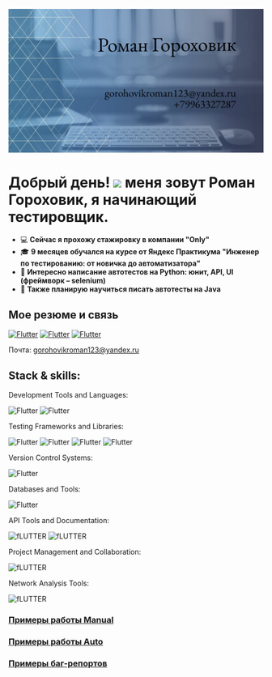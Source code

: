 ![Header](https://github.com/Romanneq/Romanneq/blob/main/assets/%D1%84%D0%BE%D0%BD%20github%20%D0%B8%D0%B7%D0%BC%D0%B5%D0%BD%D0%B5%D0%BD%D0%BD%D1%8B%D0%B9%20%D1%80%D0%B0%D0%B7%D0%BC%D0%B5%D1%80.png)
<h1> Добрый день! <img src="https://media.giphy.com/media/hvRJCLFzcasrR4ia7z/giphy.gif" width="30px"/> меня зовут Роман Гороховик, я начинающий тестировщик.</h1>

- 💻 **Сейчас я прохожу стажировку в компании "Only"**
- 🎓 **9 месяцев обучался на курсе от Яндекс Практикума "Инженер по тестированию: от новичка до автоматизатора"**
- 🔎 **Интересно написание автотестов на Python: юнит, API, UI (фреймворк – selenium)**
- 📔 **Также планирую научиться писать автотесты на Java** 
## Мое резюме и связь
[![Flutter](https://img.shields.io/badge/-резюме-white?style=for-the-badge&logo=google)](https://drive.google.com/file/d/1pC_KQYBA2NCn14D1hQbKEChjbxoHrhkx/view) [![Flutter](https://img.shields.io/badge/telegram-blue?style=for-the-badge&logo=telegram)](https://t.me/romagorohovik) [![Flutter](https://img.shields.io/badge/VK-0077FF?style=for-the-badge&logo=vk)](https://vk.com/gr196) 

Почта: gorohovikroman123@yandex.ru
## Stack & skills:
Development Tools and Languages:

![Flutter](https://img.shields.io/badge/-PYTHON-090909?style=for-the-badge&logo=python) ![Flutter](https://img.shields.io/badge/-ANDROIDSTUDIO-090909?style=for-the-badge&logo=androidstudio)

Testing Frameworks and Libraries:

![Flutter](https://img.shields.io/badge/-SELENIUM-090909?style=for-the-badge&logo=selenium) ![Flutter](https://img.shields.io/badge/-PYTEST-090909?style=for-the-badge&logo=pytest) ![Flutter](https://img.shields.io/badge/-REQUESTS-090909?style=for-the-badge&logo=python) ![Flutter](https://img.shields.io/badge/-ALLURE-090909?style=for-the-badge&logo=)

Version Control Systems:
   
![Flutter](https://img.shields.io/badge/-GITHUB-090909?style=for-the-badge&logo=github)

Databases and Tools:

![Flutter](https://img.shields.io/badge/-POSTGRES-090909?style=for-the-badge&logo=postgresql)

API Tools and Documentation:

![fLUTTER](https://img.shields.io/badge/-POSTMAN-090909?style=for-the-badge&logo=postman) ![fLUTTER](https://img.shields.io/badge/-SWAGGER-090909?style=for-the-badge&logo=swagger)

Project Management and Collaboration:

![fLUTTER](https://img.shields.io/badge/-FIGMA-090909?style=for-the-badge&logo=figma)

Network Analysis Tools:

![fLUTTER](https://img.shields.io/badge/-CHARLESPROXY-090909?style=for-the-badge&logo=charles)

### [Примеры работы Manual](https://github.com/Romanneq/qa-manual/blob/main/README.md)
### [Примеры работы Auto](https://github.com/Romanneq/qa-auto/blob/main/README.md)
### [Примеры баг-репортов](https://github.com/Romanneq/qa-bug/blob/main/README.md)

    

